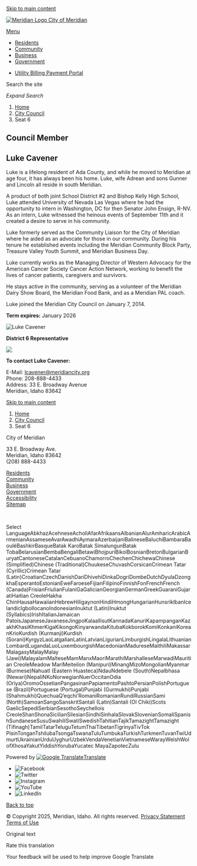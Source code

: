 [Skip to main content](https://meridiancity.org/city-council/seat-6/)

[![Meridian Logo](https://meridiancity.org/media/pz1hphk1/meridianlogo-by-m.png) City of Meridian](https://meridiancity.org "City of Meridian")

[Menu](https:void%280%29)

- [Residents](https://meridiancity.org/residents)
- [Community](https://meridiancity.org/community)
- [Business](https://meridiancity.org/business)
- [Government](https://meridiancity.org/government)

<!--THE END-->

- [Utility Billing Payment Portal](https://utilitybillingportal.meridiancity.org/truecip)

Search the site

*Expand Search*

1. [Home](https://meridiancity.org)
2. [City Council](https://meridiancity.org/city-council)
3. Seat 6

## Council Member

## Luke Cavener

Luke is a lifelong resident of Ada County, and while he moved to Meridian at age four, it has always been his home. Luke, wife Adrean and sons Gunner and Lincoln all reside in south Meridian.

A product of both joint School District #2 and Bishop Kelly High School, Luke attended University of Nevada Las Vegas where he had the opportunity to intern in Washington, DC for then Senator John Ensign, R-NV. As an intern, Luke witnessed the heinous events of September 11th and it created a desire to serve in his community.

Luke formerly served as the Community Liaison for the City of Meridian where he aided as an advocate for those in our community. During his tenure he established events including the Meridian Community Block Party, Treasure Valley Youth Summit, and Meridian Business Day.

Luke currently works as the Managing Director of Western Advocacy for the American Cancer Society Cancer Action Network, working to benefit the lives of cancer patients, caregivers and survivors.

He stays active in the community, serving as a volunteer of the Meridian Dairy Show Board, the Meridian Food Bank, and as a Meridian PAL coach.

Luke joined the Meridian City Council on January 7, 2014.

**Term expires:** January 2026

![Luke Cavener](https://meridiancity.org/media/ef2dxzrr/luke-cavener-0694square.jpg?width=500&height=500)

**District 6 Representative**

![](https://meridiancity.org/media/m2rfpuwo/district6.jpg?width=500&height=456.8690095846646)

**To contact Luke Cavener:**

E-Mail: [lcavener@meridiancity.org](mailto:lcavener@meridiancity.org)  
Phone: 208-888-4433  
Address: 33 E. Broadway Avenue  
Meridian, Idaho 83642

[Skip to main content](https://meridiancity.org/city-council/seat-6/)

1. [Home](https://meridiancity.org)
2. [City Council](https://meridiancity.org/city-council)
3. Seat 6

City of Meridian

33 E. Broadway Ave.  
Meridian, Idaho 83642  
(208) 888-4433

[Residents](https://meridiancity.org/residents "Residents")  
[Community](https://meridiancity.org/community "Community")  
[Business](https://meridiancity.org/business "Business")  
[Government](https://meridiancity.org/government "Government")  
[Accessibility](https://meridiancity.org/accessibility "Accessibility")  
[Sitemap](https://meridiancity.org/sitemap "Sitemap")

 

Select LanguageAbkhazAcehneseAcholiAfarAfrikaansAlbanianAlurAmharicArabicArmenianAssameseAvarAwadhiAymaraAzerbaijaniBalineseBaluchiBambaraBaouléBashkirBasqueBatak KaroBatak SimalungunBatak TobaBelarusianBembaBengaliBetawiBhojpuriBikolBosnianBretonBulgarianBuryatCantoneseCatalanCebuanoChamorroChechenChichewaChinese (Simplified)Chinese (Traditional)ChuukeseChuvashCorsicanCrimean Tatar (Cyrillic)Crimean Tatar (Latin)CroatianCzechDanishDariDhivehiDinkaDogriDombeDutchDyulaDzongkhaEsperantoEstonianEweFaroeseFijianFilipinoFinnishFonFrenchFrench (Canada)FrisianFriulianFulaniGaGalicianGeorgianGermanGreekGuaraniGujaratiHaitian CreoleHakha ChinHausaHawaiianHebrewHiligaynonHindiHmongHungarianHunsrikIbanIcelandicIgboIlocanoIndonesianInuktut (Latin)Inuktut (Syllabics)IrishItalianJamaican PatoisJapaneseJavaneseJingpoKalaallisutKannadaKanuriKapampanganKazakhKhasiKhmerKigaKikongoKinyarwandaKitubaKokborokKomiKonkaniKoreanKrioKurdish (Kurmanji)Kurdish (Sorani)KyrgyzLaoLatgalianLatinLatvianLigurianLimburgishLingalaLithuanianLombardLugandaLuoLuxembourgishMacedonianMadureseMaithiliMakassarMalagasyMalayMalay (Jawi)MalayalamMalteseMamManxMaoriMarathiMarshalleseMarwadiMauritian CreoleMeadow MariMeiteilon (Manipuri)MinangMizoMongolianMyanmar (Burmese)Nahuatl (Eastern Huasteca)NdauNdebele (South)Nepalbhasa (Newari)NepaliNKoNorwegianNuerOccitanOdia (Oriya)OromoOssetianPangasinanPapiamentoPashtoPersianPolishPortuguese (Brazil)Portuguese (Portugal)Punjabi (Gurmukhi)Punjabi (Shahmukhi)QuechuaQʼeqchiʼRomaniRomanianRundiRussianSami (North)SamoanSangoSanskritSantali (Latin)Santali (Ol Chiki)Scots GaelicSepediSerbianSesothoSeychellois CreoleShanShonaSicilianSilesianSindhiSinhalaSlovakSlovenianSomaliSpanishSundaneseSusuSwahiliSwatiSwedishTahitianTajikTamazightTamazight (Tifinagh)TamilTatarTeluguTetumThaiTibetanTigrinyaTivTok PisinTonganTshilubaTsongaTswanaTuluTumbukaTurkishTurkmenTuvanTwiUdmurtUkrainianUrduUyghurUzbekVendaVenetianVietnameseWarayWelshWolofXhosaYakutYiddishYorubaYucatec MayaZapotecZulu

Powered by [![Google Translate](https://www.gstatic.com/images/branding/googlelogo/1x/googlelogo_color_42x16dp.png)Translate](https://translate.google.com)

- ![Facebook](https://meridiancity.org/media/omnfihbt/facebookds.png?height=160)
- ![Twitter](https://meridiancity.org/media/yoblytqo/twitterds.png?height=160)
- ![Instagram](https://meridiancity.org/media/3iplsuzg/instagramds.png?height=160)
- ![YouTube](https://meridiancity.org/media/m1dgsqrk/youtubeds.png?height=160)
- ![LinkedIn](https://meridiancity.org/media/4c1fsfqh/linkedinds.png?height=160)

[Back to top](https://meridiancity.org/city-council/seat-6/)

© Copyright 2025, Meridian, Idaho. All rights reserved. [Privacy Statement](https://meridiancity.org/privacy-policy) [Terms of Use](https://meridiancity.org/terms-conditions)

Original text

Rate this translation

Your feedback will be used to help improve Google Translate